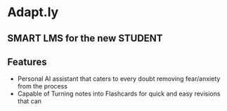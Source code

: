 # Adapt.ly

## SMART LMS for the new STUDENT

## Features

- Personal AI assistant that caters to every doubt removing fear/anxiety from
  the process
- Capable of Turning notes into Flashcards for quick and easy revisions that can
